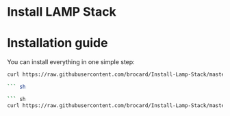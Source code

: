 # Install LAMP Stack


Installation guide
==================

You can install everything in one simple step:

``` sh
curl https://raw.githubusercontent.com/brocard/Install-Lamp-Stack/master/install-httpd.sh | sudo sh 

``` sh

``` sh
curl https://raw.githubusercontent.com/brocard/Install-Lamp-Stack/master/install-httpd.sh | sudo sh
